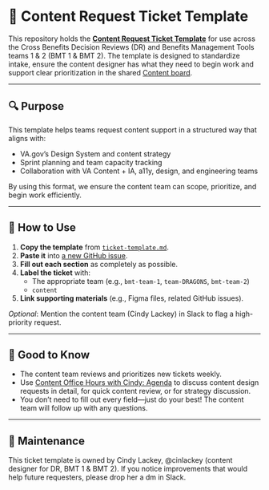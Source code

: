 # 📝 Content Request Ticket Template

This repository holds the [**Content Request Ticket Template**](products/claim-appeal-status/content/content-ticket-template.md) for use across the Cross Benefits Decision Reviews (DR) and Benefits Management Tools teams 1 & 2 (BMT 1 & BMT 2). The template is designed to standardize intake, ensure the content designer has what they need to begin work and support clear prioritization in the shared [Content board](https://github.com/orgs/department-of-veterans-affairs/projects/1720/views/1).

---

## 🔍 Purpose

This template helps teams request content support in a structured way that aligns with:
- VA.gov’s Design System and content strategy
- Sprint planning and team capacity tracking
- Collaboration with VA Content + IA, a11y, design, and engineering teams

By using this format, we ensure the content team can scope, prioritize, and begin work efficiently.

---

## 🚀 How to Use

1. **Copy the template** from [`ticket-template.md`](./ticket-template.md).
2. **Paste it** into [a new GitHub issue](https://github.com/department-of-veterans-affairs/va.gov-team/issues/new?template=AAAA.md).
3. **Fill out each section** as completely as possible.
4. **Label the ticket** with:
   - The appropriate team (e.g., `bmt-team-1`, `team-DRAGONS`, `bmt-team-2`)
   - `content`
5. **Link supporting materials** (e.g., Figma files, related GitHub issues).

_Optional_: Mention the content team (Cindy Lackey) in Slack to flag a high-priority request.

---

## 🧠 Good to Know

- The content team reviews and prioritizes new tickets weekly.
- Use [Content Office Hours with Cindy: Agenda](https://dsva.slack.com/docs/T03FECE8V/F093XR59XRD) to discuss content design requests in detail, for quick content review, or for strategy discussion.
- You don’t need to fill out every field—just do your best! The content team will follow up with any questions.

---

## 📌 Maintenance

This ticket template is owned by Cindy Lackey, @cinlackey (content designer for DR, BMT 1 & BMT 2). If you notice improvements that would help future requesters, please drop her a dm in Slack.

